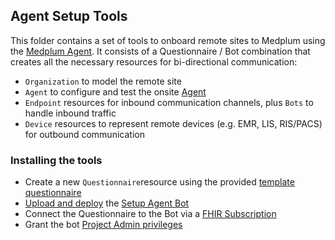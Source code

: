 ## Agent Setup Tools

This folder contains a set of tools to onboard remote sites to Medplum using the [Medplum Agent](https://www.medplum.com/docs/agent). It consists of a Questionnaire / Bot combination that creates all the necessary resources for bi-directional communication:

- `Organization` to model the remote site
- `Agent` to configure and test the onsite [Agent](https://www.medplum.com/docs/agent)
- `Endpoint` resources for inbound communication channels, plus `Bots` to handle inbound traffic
- `Device` resources to represent remote devices (e.g. EMR, LIS, RIS/PACS) for outbound communication


### Installing the tools
- Create a new `Questionnaire`resource using the provided [template questionnaire](./setup-medplum-agent.questionnaire.json)
- [Upload and deploy](https://www.medplum.com/docs/bots/bots-in-production) the [Setup Agent Bot](./setup-medplum-agent.ts)
- Connect the Questionnaire to the Bot via a [FHIR Subscription](https://www.medplum.com/docs/bots/bot-for-questionnaire-response)
- Grant the bot [Project Admin privileges](https://www.medplum.com/docs/auth/user-management-guide#promote-existing-user-to-admin)

